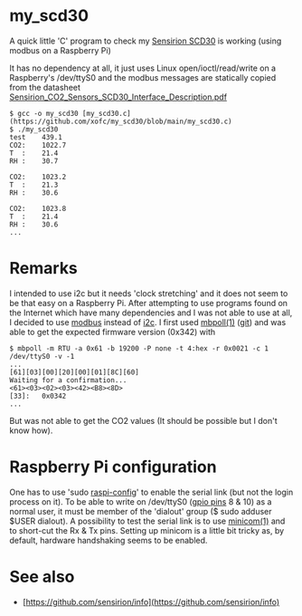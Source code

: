 # my_scd30
A quick little 'C' program to check my [Sensirion SCD30](https://sensirion.com/products/catalog/SCD30/) is working (using modbus on a Raspberry Pi)

It has no dependency at all, it just uses Linux open/ioctl/read/write on a Raspberry's /dev/ttyS0 and the modbus messages are statically copied from the datasheet
[Sensirion_CO2_Sensors_SCD30_Interface_Description.pdf](https://sensirion.com/media/documents/D7CEEF4A/6165372F/Sensirion_CO2_Sensors_SCD30_Interface_Description.pdf)

```
$ gcc -o my_scd30 [my_scd30.c](https://github.com/xofc/my_scd30/blob/main/my_scd30.c)
$ ./my_scd30
test	439.1
CO2:	1022.7
T  :	21.4
RH :	30.7

CO2:	1023.2
T  :	21.3
RH :	30.6

CO2:	1023.8
T  :	21.4
RH :	30.6
...

```

# Remarks
I intended to use i2c but it needs 'clock stretching' and it does not seem to be that easy on a Raspberry Pi.  After attempting to use programs found on the Internet which have many dependencies and I was not able to use at all, I decided to use [modbus](https://en.wikipedia.org/wiki/Modbus) instead of [i2c](https://en.wikipedia.org/wiki/I%C2%B2C).  I first used [mbpoll(1)](https://manpages.ubuntu.com/manpages/impish/man1/mbpoll.1.html) ([git](https://github.com/epsilonrt/mbpoll.git)) and was able to get the expected firmware version (0x342) with
```
$ mbpoll -m RTU -a 0x61 -b 19200 -P none -t 4:hex -r 0x0021 -c 1 /dev/ttyS0 -v -1
...
[61][03][00][20][00][01][8C][60]
Waiting for a confirmation...
<61><03><02><03><42><B8><8D>
[33]: 	0x0342
...
```
But was not able to get the CO2 values (It should be possible but I don't know how).

# Raspberry Pi configuration
One has to use 'sudo [raspi-config](https://www.raspberrypi.com/documentation/computers/configuration.html)' to enable the serial link (but not the login process on it).  To be able to write on /dev/ttyS0 ([gpio pins](https://www.tutorialspoint.com/raspberry_pi/raspberry_pi_gpio_connector.htm) 8 & 10) as a normal user, it must be member of the 'dialout' group ($ sudo adduser $USER dialout).  A possibility to test the serial link is to use [minicom(1)](https://manpages.ubuntu.com/manpages/impish/man1/minicom.1.html) and to short-cut the Rx & Tx pins.  Setting up minicom is a little bit tricky as, by default, hardware handshaking seems to be enabled.

# See also
* [https://github.com/sensirion/info](https://github.com/sensirion/info)
